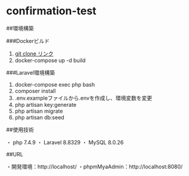 # confirmation-test

##環境構築

###Dockerビルド

 1. [git clone リンク](git@github.com:saki-330/confirmation-test.git)
 2. docker-compose up -d build

###Laravel環境構築

 1. docker-compose exec php bash
 2. composer install
 3. .env.exampleファイルから.envを作成し、環境変数を変更
 4. php artisan key:generate
 5. php artisan migrate
 6. php artisan db:seed

##使用技術

 ・ php 7.4.9
 ・ Laravel 8.8329
 ・ MySQL 8.0.26

 ##URL

 ・開発環境：http://localhost/
 ・phpmMyaAdmin：http://localhost:8080/